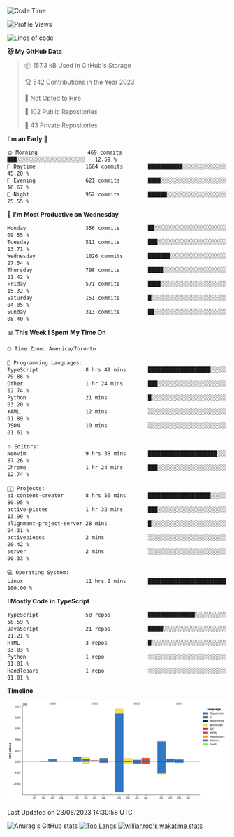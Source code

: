 <!--START_SECTION:waka-->
![Code Time](http://img.shields.io/badge/Code%20Time-489%20hrs%2014%20mins-blue)

![Profile Views](http://img.shields.io/badge/Profile%20Views-0-blue)

![Lines of code](https://img.shields.io/badge/From%20Hello%20World%20I%27ve%20Written-2.4%20million%20lines%20of%20code-blue)

**🐱 My GitHub Data** 

> 📦 157.3 kB Used in GitHub's Storage 
 > 
> 🏆 542 Contributions in the Year 2023
 > 
> 🚫 Not Opted to Hire
 > 
> 📜 102 Public Repositories 
 > 
> 🔑 43 Private Repositories 
 > 
**I'm an Early 🐤** 

```text
🌞 Morning                469 commits         ███░░░░░░░░░░░░░░░░░░░░░░   12.59 % 
🌆 Daytime                1684 commits        ███████████░░░░░░░░░░░░░░   45.20 % 
🌃 Evening                621 commits         ████░░░░░░░░░░░░░░░░░░░░░   16.67 % 
🌙 Night                  952 commits         ██████░░░░░░░░░░░░░░░░░░░   25.55 % 
```
📅 **I'm Most Productive on Wednesday** 

```text
Monday                   356 commits         ██░░░░░░░░░░░░░░░░░░░░░░░   09.55 % 
Tuesday                  511 commits         ███░░░░░░░░░░░░░░░░░░░░░░   13.71 % 
Wednesday                1026 commits        ███████░░░░░░░░░░░░░░░░░░   27.54 % 
Thursday                 798 commits         █████░░░░░░░░░░░░░░░░░░░░   21.42 % 
Friday                   571 commits         ████░░░░░░░░░░░░░░░░░░░░░   15.32 % 
Saturday                 151 commits         █░░░░░░░░░░░░░░░░░░░░░░░░   04.05 % 
Sunday                   313 commits         ██░░░░░░░░░░░░░░░░░░░░░░░   08.40 % 
```


📊 **This Week I Spent My Time On** 

```text
🕑︎ Time Zone: America/Toronto

💬 Programming Languages: 
TypeScript               8 hrs 49 mins       ████████████████████░░░░░   79.88 % 
Other                    1 hr 24 mins        ███░░░░░░░░░░░░░░░░░░░░░░   12.74 % 
Python                   21 mins             █░░░░░░░░░░░░░░░░░░░░░░░░   03.20 % 
YAML                     12 mins             ░░░░░░░░░░░░░░░░░░░░░░░░░   01.89 % 
JSON                     10 mins             ░░░░░░░░░░░░░░░░░░░░░░░░░   01.61 % 

🔥 Editors: 
Neovim                   9 hrs 38 mins       ██████████████████████░░░   87.26 % 
Chrome                   1 hr 24 mins        ███░░░░░░░░░░░░░░░░░░░░░░   12.74 % 

🐱‍💻 Projects: 
ai-content-creator       8 hrs 56 mins       ████████████████████░░░░░   80.95 % 
active-pieces            1 hr 32 mins        ███░░░░░░░░░░░░░░░░░░░░░░   13.99 % 
alignment-project-server 28 mins             █░░░░░░░░░░░░░░░░░░░░░░░░   04.31 % 
activepieces             2 mins              ░░░░░░░░░░░░░░░░░░░░░░░░░   00.42 % 
server                   2 mins              ░░░░░░░░░░░░░░░░░░░░░░░░░   00.33 % 

💻 Operating System: 
Linux                    11 hrs 2 mins       █████████████████████████   100.00 % 
```

**I Mostly Code in TypeScript** 

```text
TypeScript               58 repos            ███████████████░░░░░░░░░░   58.59 % 
JavaScript               21 repos            █████░░░░░░░░░░░░░░░░░░░░   21.21 % 
HTML                     3 repos             █░░░░░░░░░░░░░░░░░░░░░░░░   03.03 % 
Python                   1 repo              ░░░░░░░░░░░░░░░░░░░░░░░░░   01.01 % 
Handlebars               1 repo              ░░░░░░░░░░░░░░░░░░░░░░░░░   01.01 % 
```



**Timeline**

![Lines of Code chart](https://raw.githubusercontent.com/wise-introvert/wise-introvert/master/assets/bar_graph.png)


 Last Updated on 23/08/2023 14:30:58 UTC
<!--END_SECTION:waka-->

![Anurag's GitHub stats](https://github-readme-stats.vercel.app/api?username=wise-introvert&count_private=true&show_icons=true)
[![Top Langs](https://github-readme-stats.vercel.app/api/top-langs/?username=wise-introvert&langs_count=10)](https://github.com/anuraghazra/github-readme-stats)
[![willianrod's wakatime stats](https://github-readme-stats.vercel.app/api/wakatime?username=wiseintrovert)](https://github.com/anuraghazra/github-readme-stats)
